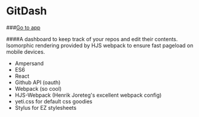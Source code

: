 # GitDash 
###[Go to app](http://gitdash.surge.sh)

####A dashboard to keep track of your repos and edit their contents. Isomorphic rendering provided by HJS webpack to ensure fast pageload on mobile devices.

* Ampersand
* ES6
* React
* Github API (oauth)
* Webpack (so cool)
* HJS-Webpack (Henrik Joreteg's excellent webpack config)
* yeti.css for default css goodies
* Stylus for EZ stylesheets



